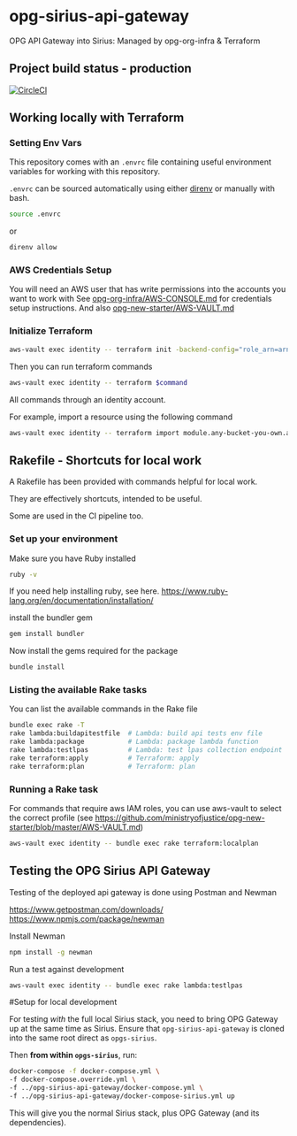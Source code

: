 # opg-sirius-api-gateway
OPG API Gateway into Sirius: Managed by opg-org-infra &amp; Terraform

## Project build status - production
[![CircleCI](https://circleci.com/gh/ministryofjustice/opg-sirius-api-gateway/tree/master.svg?style=svg)](https://circleci.com/gh/ministryofjustice/opg-sirius-api-gateway/tree/master)


## Working locally with Terraform

### Setting Env Vars

This repository comes with an `.envrc` file containing useful environment variables for working with this repository.

`.envrc` can be sourced automatically using either [direnv](https://direnv.net) or manually with bash.

```bash
source .envrc
```
or
```bash
direnv allow
```

### AWS Credentials Setup
You will need an AWS user that has write permissions into the accounts you want to work with
See [opg-org-infra/AWS-CONSOLE.md](https://github.com/ministryofjustice/opg-org-infra/blob/master/AWS-CONSOLE.md) for credentials setup instructions.
And also [opg-new-starter/AWS-VAULT.md](https://github.com/ministryofjustice/opg-new-starter/blob/master/AWS-VAULT.md)

### Initialize Terraform

```bash
aws-vault exec identity -- terraform init -backend-config="role_arn=arn:aws:iam::311462405659:role/management-admin"
```

Then you can run terraform commands

```bash
aws-vault exec identity -- terraform $command
```

All commands through an identity account.

For example, import a resource using the following command

```bash
aws-vault exec identity -- terraform import module.any-bucket-you-own.aws_s3_bucket.bucket any-bucket-you-own
```

## Rakefile - Shortcuts for local work
A Rakefile has been provided with commands helpful for local work.

They are effectively shortcuts, intended to be useful.

Some are used in the CI pipeline too.

### Set up your environment
Make sure you have Ruby installed
```bash
ruby -v
```

If you need help installing ruby, see here. https://www.ruby-lang.org/en/documentation/installation/

install the bundler gem
```bash
gem install bundler
```

Now install the gems required for the package
```bash
bundle install
```


### Listing the available Rake tasks
You can list the available commands in the Rake file

```bash
bundle exec rake -T
rake lambda:buildapitestfile  # Lambda: build api tests env file
rake lambda:package           # Lambda: package lambda function
rake lambda:testlpas          # Lambda: test lpas collection endpoint
rake terraform:apply          # Terraform: apply
rake terraform:plan           # Terraform: plan
```


### Running a Rake task
For commands that require aws IAM roles, you can use aws-vault to select the correct profile
(see https://github.com/ministryofjustice/opg-new-starter/blob/master/AWS-VAULT.md)

```bash
aws-vault exec identity -- bundle exec rake terraform:localplan
```


## Testing the OPG Sirius API Gateway

Testing of the deployed api gateway is done using Postman and Newman

https://www.getpostman.com/downloads/
https://www.npmjs.com/package/newman

Install Newman
```bash
npm install -g newman
```

Run a test against development
```bash
aws-vault exec identity -- bundle exec rake lambda:testlpas
```

#Setup for local development

For testing _with_ the full local Sirius stack, you need to bring OPG Gateway up at the same time as Sirius.
Ensure that `opg-sirius-api-gateway` is cloned into the same root direct as `opgs-sirius`.

Then **from within `opgs-sirius`**, run:

```bash
docker-compose -f docker-compose.yml \
-f docker-compose.override.yml \
-f ../opg-sirius-api-gateway/docker-compose.yml \
-f ../opg-sirius-api-gateway/docker-compose-sirius.yml up
```

This will give you the normal Sirius stack, plus OPG Gateway (and its dependencies).
